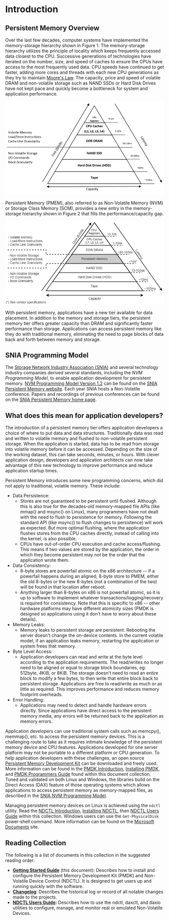 # Introduction

## Persistent Memory Overview

Over the last few decades, computer systems have implemented the memory-storage hierarchy shown in Figure 1. The memory-storage hierarchy utilizes the principle of locality which keeps frequently accessed data closest to the CPU. Successive generations of technologies have iterated on the number, size, and speed of caches to ensure the CPUs have access to the most frequently used data. CPU speeds have continued to get faster, adding more cores and threads with each new CPU generations as they try to maintain [Moore's Law](https://en.wikipedia.org/wiki/Moore's_law). The capacity, price and speed of volatile DRAM and non-volatile storage such as NAND SSDs or Hard Disk Drives have not kept pace and quickly become a bottleneck for system and application performance.

![Figure 1: Memory Storage Hierarchy](../.gitbook/assets/memory-storage-hierachy-default.png)

Persistent Memory \(PMEM\), also referred to as Non-Volatile Memory \(NVM\) or Storage Class Memory \(SCM\), provides a new entry in the memory-storage hierarchy shown in Figure 2 that fills the performance/capacity gap.

![Figure 2: Memory-Storage Hierarchy with Persistent Memory Tier](../.gitbook/assets/pmem_storage_pyramid.jpg)

With persistent memory, applications have a new tier available for data placement. In addition to the memory and storage tiers, the persistent memory tier offers greater capacity than DRAM and significantly faster performance than storage. Applications can access persistent memory like they do with traditional memory, eliminating the need to page blocks of data back and forth between memory and storage.

## SNIA Programming Model

The [Storage Network Industry Association \(SNIA\)](http://www.snia.org) and several technology industry companies derived several standards, including the _NVM Programming Model_, to enable application development for persistent memory. [NVM Programming Model Version 1.2](https://www.snia.org/sites/default/files/technical_work/final/NVMProgrammingModel_v1.2.pdf) can be found on the [SNIA Persistent Memory website](https://www.snia.org/PM). Each year SNIA hosts a Non-Volatile conference. Papers and recordings of previous conferences can be found on the [SNIA Persistent Memory home page](https://www.snia.org/PM).

## What does this mean for application developers?

The introduction of a persistent memory tier offers application developers a choice of where to put data and data structures. Traditionally data was read and written to volatile memory and flushed to non-volatile persistent storage. When the application is started, data has to be read from storage into volatile memory before it can be accessed. Depending on the size of the working dataset, this can take seconds, minutes, or hours. With clever application design, developers and application architects can now take advantage of this new technology to improve performance and reduce application startup times.

Persistent Memory introduces some new programming concerns, which did not apply to traditional, volatile memory. These include:

* Data Persistence:
  * Stores are not guaranteed to be persistent until flushed.  Although this is also true for the decades-old memory-mapped file APIs \(like mmap\(\) and msync\(\) on Linux\), many programmers have not dealt with the need to flush to persistence for memory.  Following the standard API \(like msync\(\) to flush changes to persistence\) will work as expected.  But more optimal flushing, where the application flushes stores from the CPU caches directly, instead of calling into the kernel, is also possible.
  * CPUs have out-of-order CPU execution and cache access/flushing.  This means if two values are stored by the application, the order in which they become persistent may not be the order that the application wrote them.  
* Data Consistency:
  * 8-byte stores are powerfail atomic on the x86 architecture -- if a powerfail happens during an aligned, 8-byte store to PMEM, either the old 8-bytes or the new 8-bytes \(not a combination of the two\) will be found in that location after reboot.  
  * Anything larger than 8-bytes on x86 is not powerfail atomic, so it is up to software to implement whatever transactions/logging/recovery is required for consistency.  Note that this is specific to x86 -- other hardware platforms may have different atomicity sizes \(PMDK is designed so applications using it don't have to worry about these details\).
* Memory Leaks:
  * Memory leaks to persistent storage are persistent.  Rebooting the server doesn't change the on-device contents.  In the current volatile model, if an application leaks memory, restarting the application or system frees that memory.
* Byte Level Access:
  * Application developers can read and write at the byte level according to the application requirements.  The read/writes no longer need to be aligned or equal to storage block boundaries, eg: 512byte, 4KiB, or 8KiB.  The storage doesn't need to read an entire block to modify a few bytes, to then write that entire block back to persistent storage.  Applications are free to read/write as much or as little as required.  This improves performance and reduces memory footprint overheads.
* Error Handling:
  * Applications may need to detect and handle hardware errors directly.  Since applications have direct access to the persistent memory media, any errors will be returned back to the application as memory errors.  

Application developers can use traditional system calls such as memcpy\(\), memmap\(\), etc. to access the persistent memory devices. This is a challenging route to take as it requires intimate knowledge of the persistent memory device and CPU features. Applications developed for one server platform may not be portable to a different platform or CPU generation. To help application developers with these challenges, an open source [Persistent Memory Development Kit](http://pmem.io/pmdk/) can be downloaded and freely used. More information can be found in the [PMDK Introduction](what-is-pmdk.md), [Installing PMDK](installing-pmdk/), and [PMDK Programmers Guide](introduction.md) found within this document collection. Tuned and validated on both Linux and Windows, the libraries build on the Direct Access \(DAX\) feature of those operating systems which allows applications to access persistent memory as memory-mapped files, as described in the [SNIA NVM Programming Model](introduction.md#snia-programming-model).

Managing persistent memory devices on Linux is achieved using the `ndctl` utility. Read the [NDCTL Introduction](what-is-ndctl.md), [Installing NDCTL](installing-ndctl.md), then [NDCTL Users Guide](../ndctl-users-guide/) within this collection. Windows users can use the `Get-PhysicalDisk` power-shell command. More information can be found on the [Microsoft Documents](https://docs.microsoft.com/en-us/windows/desktop/persistent-memory-programming-in-windows---nvml-integration) site.

## Reading Collection

The following is a list of documents in this collection in the suggested reading order:

* [**Getting Started Guide**](./) \(this document\): Describes how to install and configure the Persistent Memory Development Kit \(PMDK\) and Non-Volatile Device Control \(NDCTL\).  It is designed to get users up and running quickly with the software.
* [**Changelog**](../changelog/): Describes the historical log or record of all notable changes made to the projects.
* [**NDCTL Users Guide**](../ndctl-users-guide/)**:** Describes how to use the ndctl, daxctl, and daxio utilities to configure, manage, and monitor real or emulated Non-Volatile Devices.

